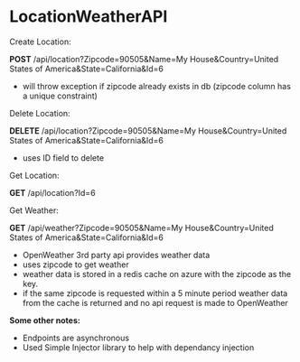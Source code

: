 # LocationWeatherAPI


Create Location:

<b>POST</b> /api/location?Zipcode=90505&Name=My House&Country=United States of America&State=California&Id=6

<ul>
  <li>
will throw exception if zipcode already exists in db (zipcode column has a unique constraint)</li>
</ul>

Delete Location:

<b>DELETE</b> /api/location?Zipcode=90505&Name=My House&Country=United States of America&State=California&Id=6
<ul><li>uses ID field to delete</li>
</ul>

Get Location:

<b>GET</b> /api/location?Id=6

Get Weather:

<b>GET</b> /api/weather?Zipcode=90505&Name=My House&Country=United States of America&State=California&Id=6

<ul>
  <li>OpenWeather 3rd party api provides weather data</li>
<li>uses zipcode to get weather</li>
  <li>weather data is stored in a redis cache on azure with the zipcode as the key.</li>
<li>if the same zipcode is requested within a 5 minute period weather data from the cache is returned and no api request is made to OpenWeather</li>
</ul>
<b>Some other notes:</b>
<ul>
  <li>Endpoints are asynchronous</li>
  <li>Used Simple Injector library to help with dependancy injection</li>
  </ul>



